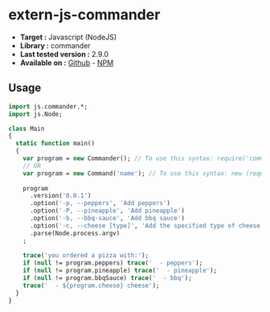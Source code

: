 # extern-js-commander

- **Target :** Javascript (NodeJS)
- **Library :** commander 
- **Last tested version :** 2.9.0
- **Available on :** [Github](https://github.com/tj/commander.js) - [NPM](https://www.npmjs.com/package/commander)

## Usage

```haxe
import js.commander.*;
import js.Node;

class Main
{
  static function main()
  {
    var program = new Commander(); // To use this syntax: require('commander');
    // OR
    var program = new Command('name'); // To use this syntax: new (require('commander').Command);
    
    program
      .version('0.0.1')
      .option('-p, --peppers', 'Add peppers')
      .option('-P, --pineapple', 'Add pineapple')
      .option('-b, --bbq-sauce', 'Add bbq sauce')
      .option('-c, --cheese [type]', 'Add the specified type of cheese [marble]', 'marble')
      .parse(Node.process.argv)
    ;
    
    trace('you ordered a pizza with:');
    if (null != program.peppers) trace('  - peppers');
    if (null != program.pineapple) trace('  - pineapple');
    if (null != program.bbqSauce) trace('  - bbq');
    trace('  - ${program.cheese} cheese');
  }
}
```
